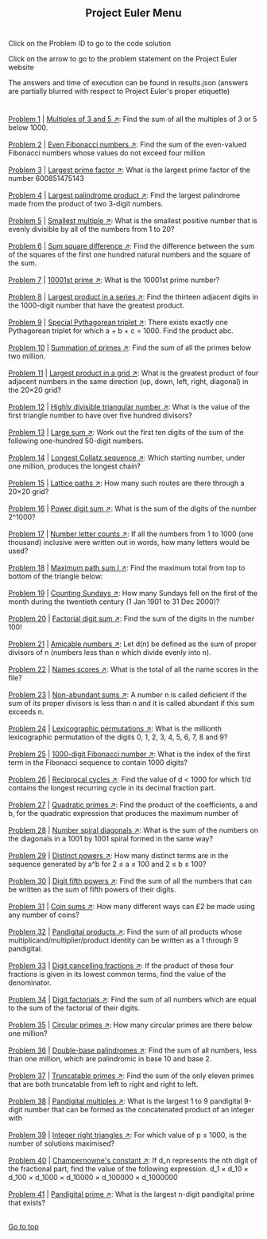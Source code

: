 ## <p align="center"> Project Euler Menu </p>

#

Click on the Problem ID to go to the code solution

Click on the arrow to go to the problem statement on the Project Euler website

The answers and time of execution can be found in results.json (answers are partially blurred with respect to Project Euler's proper etiquette)

#

[Problem 1](https://github.com/zheng214/euler/blob/master/euler/1/index.js#L2-L15) | [Multiples of 3 and 5 :arrow_upper_right:](https://projecteuler.net/problem=1): 
  Find the sum of all the multiples of 3 or 5 below 1000.
<br/><br/>
[Problem 2](https://github.com/zheng214/euler/blob/master/euler/1/index.js#L17-L31) | [Even Fibonacci numbers :arrow_upper_right:](https://projecteuler.net/problem=2): 
  Find the sum of the even-valued Fibonacci numbers whose values do not exceed four million
<br/><br/>
[Problem 3](https://github.com/zheng214/euler/blob/master/euler/1/index.js#L33-L49) | [Largest prime factor :arrow_upper_right:](https://projecteuler.net/problem=3): 
  What is the largest prime factor of the number 600851475143
<br/><br/>
[Problem 4](https://github.com/zheng214/euler/blob/master/euler/1/index.js#L51-L107) | [Largest palindrome product :arrow_upper_right:](https://projecteuler.net/problem=4): 
  Find the largest palindrome made from the product of two 3-digit numbers.
<br/><br/>
[Problem 5](https://github.com/zheng214/euler/blob/master/euler/1/index.js#L109-L161) | [Smallest multiple :arrow_upper_right:](https://projecteuler.net/problem=5): 
  What is the smallest positive number that is evenly divisible by all of the numbers from 1 to 20?
<br/><br/>
[Problem 6](https://github.com/zheng214/euler/blob/master/euler/1/index.js#L163-L179) | [Sum square difference :arrow_upper_right:](https://projecteuler.net/problem=6): 
  Find the difference between the sum of the squares of the first one hundred natural numbers and the square of the sum.
<br/><br/>
[Problem 7](https://github.com/zheng214/euler/blob/master/euler/1/index.js#L181-L195) | [10001st prime :arrow_upper_right:](https://projecteuler.net/problem=7): 
  What is the 10001st prime number?
<br/><br/>
[Problem 8](https://github.com/zheng214/euler/blob/master/euler/1/index.js#L197-L228) | [Largest product in a series :arrow_upper_right:](https://projecteuler.net/problem=8): 
  Find the thirteen adjacent digits in the 1000-digit number that have the greatest product.
<br/><br/>
[Problem 9](https://github.com/zheng214/euler/blob/master/euler/1/index.js#L230-L248) | [Special Pythagorean triplet :arrow_upper_right:](https://projecteuler.net/problem=9): 
  There exists exactly one Pythagorean triplet for which a + b + c = 1000. Find the product abc.
<br/><br/>
[Problem 10](https://github.com/zheng214/euler/blob/master/euler/1/index.js#L250-L290) | [Summation of primes :arrow_upper_right:](https://projecteuler.net/problem=10): 
  Find the sum of all the primes below two million.
<br/><br/>
[Problem 11](https://github.com/zheng214/euler/blob/master/euler/2/index.js#L2-L30) | [Largest product in a grid :arrow_upper_right:](https://projecteuler.net/problem=11): 
  What is the greatest product of four adjacent numbers in the same direction (up, down, left, right, diagonal) in the 20×20 grid?
<br/><br/>
[Problem 12](https://github.com/zheng214/euler/blob/master/euler/2/index.js#L32-L84) | [Highly divisible triangular number :arrow_upper_right:](https://projecteuler.net/problem=12): 
  What is the value of the first triangle number to have over five hundred divisors?
<br/><br/>
[Problem 13](https://github.com/zheng214/euler/blob/master/euler/2/index.js#L86-L112) | [Large sum :arrow_upper_right:](https://projecteuler.net/problem=13): 
  Work out the first ten digits of the sum of the following one-hundred 50-digit numbers.
<br/><br/>
[Problem 14](https://github.com/zheng214/euler/blob/master/euler/2/index.js#L114-L170) | [Longest Collatz sequence :arrow_upper_right:](https://projecteuler.net/problem=14): 
  Which starting number, under one million, produces the longest chain?
<br/><br/>
[Problem 15](https://github.com/zheng214/euler/blob/master/euler/2/index.js#L173-L186) | [Lattice paths :arrow_upper_right:](https://projecteuler.net/problem=15): 
  How many such routes are there through a 20×20 grid?
<br/><br/>
[Problem 16](https://github.com/zheng214/euler/blob/master/euler/2/index.js#L188-L234) | [Power digit sum :arrow_upper_right:](https://projecteuler.net/problem=16): 
  What is the sum of the digits of the number 2^1000?
<br/><br/>
[Problem 17](https://github.com/zheng214/euler/blob/master/euler/2/index.js#L236-L264) | [Number letter counts :arrow_upper_right:](https://projecteuler.net/problem=17): 
  If all the numbers from 1 to 1000 (one thousand) inclusive were written out in words, how many letters would be used?
<br/><br/>
[Problem 18](https://github.com/zheng214/euler/blob/master/euler/2/index.js#L266-L329) | [Maximum path sum I :arrow_upper_right:](https://projecteuler.net/problem=18): 
  Find the maximum total from top to bottom of the triangle below:
<br/><br/>
[Problem 19](https://github.com/zheng214/euler/blob/master/euler/2/index.js#L331-L363) | [Counting Sundays :arrow_upper_right:](https://projecteuler.net/problem=19): 
  How many Sundays fell on the first of the month during the twentieth century (1 Jan 1901 to 31 Dec 2000)?
<br/><br/>
[Problem 20](https://github.com/zheng214/euler/blob/master/euler/2/index.js#L365-L399) | [Factorial digit sum :arrow_upper_right:](https://projecteuler.net/problem=20): 
  Find the sum of the digits in the number 100!
<br/><br/>
[Problem 21](https://github.com/zheng214/euler/blob/master/euler/3/index.js#L5-L33) | [Amicable numbers :arrow_upper_right:](https://projecteuler.net/problem=21): 
  Let d(n) be defined as the sum of proper divisors of n (numbers less than n which divide evenly into n).
<br/><br/>
[Problem 22](https://github.com/zheng214/euler/blob/master/euler/3/index.js#L35-L61) | [Names scores :arrow_upper_right:](https://projecteuler.net/problem=22): 
  What is the total of all the name scores in the file?
<br/><br/>
[Problem 23](https://github.com/zheng214/euler/blob/master/euler/3/index.js#L63-L100) | [Non-abundant sums :arrow_upper_right:](https://projecteuler.net/problem=23): 
  A number n is called deficient if the sum of its proper divisors is less than n and it is called abundant if this sum exceeds n.
<br/><br/>
[Problem 24](https://github.com/zheng214/euler/blob/master/euler/3/index.js#L102-L149) | [Lexicographic permutations :arrow_upper_right:](https://projecteuler.net/problem=24): 
  What is the millionth lexicographic permutation of the digits 0, 1, 2, 3, 4, 5, 6, 7, 8 and 9?
<br/><br/>
[Problem 25](https://github.com/zheng214/euler/blob/master/euler/3/index.js#L151-L193) | [1000-digit Fibonacci number :arrow_upper_right:](https://projecteuler.net/problem=25): 
  What is the index of the first term in the Fibonacci sequence to contain 1000 digits?
<br/><br/>
[Problem 26](https://github.com/zheng214/euler/blob/master/euler/3/index.js#L195-L237) | [Reciprocal cycles :arrow_upper_right:](https://projecteuler.net/problem=26): 
  Find the value of d < 1000 for which 1/d contains the longest recurring cycle in its decimal fraction part.
<br/><br/>
[Problem 27](https://github.com/zheng214/euler/blob/master/euler/3/index.js#L240-L289) | [Quadratic primes :arrow_upper_right:](https://projecteuler.net/problem=27): 
  Find the product of the coefficients, a and b, for the quadratic expression that produces the maximum number of
<br/><br/>
[Problem 28](https://github.com/zheng214/euler/blob/master/euler/3/index.js#L291-L317) | [Number spiral diagonals :arrow_upper_right:](https://projecteuler.net/problem=28): 
  What is the sum of the numbers on the diagonals in a 1001 by 1001 spiral formed in the same way?
<br/><br/>
[Problem 29](https://github.com/zheng214/euler/blob/master/euler/3/index.js#L319-L354) | [Distinct powers :arrow_upper_right:](https://projecteuler.net/problem=29): 
  How many distinct terms are in the sequence generated by a^b for 2 ≤ a ≤ 100 and 2 ≤ b ≤ 100?
<br/><br/>
[Problem 30](https://github.com/zheng214/euler/blob/master/euler/3/index.js#L356-L420) | [Digit fifth powers :arrow_upper_right:](https://projecteuler.net/problem=30): 
  Find the sum of all the numbers that can be written as the sum of fifth powers of their digits.
<br/><br/>
[Problem 31](https://github.com/zheng214/euler/blob/master/euler/4/index.js#L2-L60) | [Coin sums :arrow_upper_right:](https://projecteuler.net/problem=31): 
  How many different ways can £2 be made using any number of coins?
<br/><br/>
[Problem 32](https://github.com/zheng214/euler/blob/master/euler/4/index.js#L62-L138) | [Pandigital products :arrow_upper_right:](https://projecteuler.net/problem=32): 
  Find the sum of all products whose multiplicand/multiplier/product identity can be written as a 1 through 9 pandigital.
<br/><br/>
[Problem 33](https://github.com/zheng214/euler/blob/master/euler/4/index.js#L140-L184) | [Digit cancelling fractions :arrow_upper_right:](https://projecteuler.net/problem=33): 
  If the product of these four fractions is given in its lowest common terms, find the value of the denominator.
<br/><br/>
[Problem 34](https://github.com/zheng214/euler/blob/master/euler/4/index.js#L186-L282) | [Digit factorials :arrow_upper_right:](https://projecteuler.net/problem=34): 
  Find the sum of all numbers which are equal to the sum of the factorial of their digits.
<br/><br/>
[Problem 35](https://github.com/zheng214/euler/blob/master/euler/4/index.js#L284-L332) | [Circular primes :arrow_upper_right:](https://projecteuler.net/problem=35): 
  How many circular primes are there below one million?
<br/><br/>
[Problem 36](https://github.com/zheng214/euler/blob/master/euler/4/index.js#L334-L365) | [Double-base palindromes :arrow_upper_right:](https://projecteuler.net/problem=36): 
  Find the sum of all numbers, less than one million, which are palindromic in base 10 and base 2.
<br/><br/>
[Problem 37](https://github.com/zheng214/euler/blob/master/euler/4/index.js#L367-L439) | [Truncatable primes :arrow_upper_right:](https://projecteuler.net/problem=37): 
  Find the sum of the only eleven primes that are both truncatable from left to right and right to left.
<br/><br/>
[Problem 38](https://github.com/zheng214/euler/blob/master/euler/4/index.js#L441-L481) | [Pandigital multiples :arrow_upper_right:](https://projecteuler.net/problem=38): 
  What is the largest 1 to 9 pandigital 9-digit number that can be formed as the concatenated product of an integer with
<br/><br/>
[Problem 39](https://github.com/zheng214/euler/blob/master/euler/4/index.js#L483-L526) | [Integer right triangles :arrow_upper_right:](https://projecteuler.net/problem=39): 
  For which value of p ≤ 1000, is the number of solutions maximised?
<br/><br/>
[Problem 40](https://github.com/zheng214/euler/blob/master/euler/4/index.js#L528-L582) | [Champernowne's constant :arrow_upper_right:](https://projecteuler.net/problem=40): 
  If d_n represents the nth digit of the fractional part, find the value of the following expression.
  d_1 × d_10 × d_100 × d_1000 × d_10000 × d_100000 × d_1000000
<br/><br/>
[Problem 41](https://github.com/zheng214/euler/blob/master/euler/5/index.js#L2-L31) | [Pandigital prime :arrow_upper_right:](https://projecteuler.net/problem=41): 
  What is the largest n-digit pandigital prime that exists?
<br/><br/>


<a href="#">Go to top</a>
